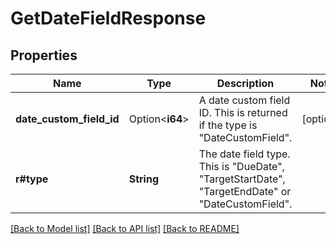 # GetDateFieldResponse

## Properties

Name | Type | Description | Notes
------------ | ------------- | ------------- | -------------
**date_custom_field_id** | Option<**i64**> | A date custom field ID. This is returned if the type is \"DateCustomField\". | [optional]
**r#type** | **String** | The date field type. This is \"DueDate\", \"TargetStartDate\", \"TargetEndDate\" or \"DateCustomField\". | 

[[Back to Model list]](../README.md#documentation-for-models) [[Back to API list]](../README.md#documentation-for-api-endpoints) [[Back to README]](../README.md)


